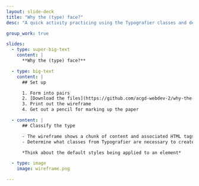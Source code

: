 ```yaml
---
layout: slide-deck
title: "Why the (type) face?"
desc: "A quick activity practicing using the Typografier classes and determining which to use in what situation."

group_work: true

slides:
  - type: super-big-text
    content: |
      **Why the (type) face?**

  - type: big-text
    content: |
      ## Set up

      1. Form into pairs
      2. [Download the files](https://github.com/acgd-webdev-2/why-the-type-face/archive/gh-pages.zip)
      3. Print out the wireframe
      4. Get out a pencil for marking up the paper

  - content: |
      ## Classify the type

      - The wireframe shows a chunk of content and associated HTML tags
      - Determine what classes from Typografier are necessary to create the final layout & write them down

      *Think about the default styles being applied to an element*

  - type: image
    image: wireframe.png

---
```

